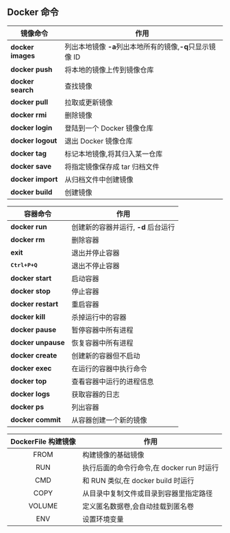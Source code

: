 ## Docker 命令

| 镜像命令          | 作用                                                      |
| ----------------- | --------------------------------------------------------- |
| **docker images** | 列出本地镜像 **-a**列出本地所有的镜像,**-q**只显示镜像 ID |
| **docker push**   | 将本地的镜像上传到镜像仓库                                |
| **docker search** | 查找镜像                                                  |
| **docker pull**   | 拉取或更新镜像                                            |
| **docker rmi**    | 删除镜像                                                  |
| **docker login**  | 登陆到一个 Docker 镜像仓库                                |
| **docker logout** | 退出 Docker 镜像仓库                                      |
| **docker tag**    | 标记本地镜像,将其归入某一仓库                             |
| **docker save**   | 将指定镜像保存成 tar 归档文件                             |
| **docker import** | 从归档文件中创建镜像                                      |
| **docker build**  | 创建镜像                                                  |

| 容器命令                | 作用                                |
| ----------------------- | ----------------------------------- |
| **docker run**          | 创建新的容器并运行, **-d** 后台运行 |
| **docker rm**           | 删除容器                            |
| **exit**                | 退出并停止容器                      |
| **<kbd>Ctrl+P+Q</kbd>** | 退出不停止容器                      |
| **docker start**        | 启动容器                            |
| **docker stop**         | 停止容器                            |
| **docker restart**      | 重启容器                            |
| **docker kill**         | 杀掉运行中的容器                    |
| **docker pause**        | 暂停容器中所有进程                  |
| **docker unpause**      | 恢复容器中所有进程                  |
| **docker create**       | 创建新的容器但不启动                |
| **docker exec**         | 在运行的容器中执行命令              |
| **docker top**          | 查看容器中运行的进程信息            |
| **docker logs**         | 获取容器的日志                      |
| **docker ps**           | 列出容器                            |
| **docker commit**       | 从容器创建一个新的镜像              |

| DockerFile 构建镜像 | 作用                                      |
| :-----------------: | ----------------------------------------- |
|        FROM         | 构建镜像的基础镜像                        |
|         RUN         | 执行后面的命令行命令,在 docker run 时运行 |
|         CMD         | 和 RUN 类似,在 docker build 时运行        |
|        COPY         | 从目录中复制文件或目录到容器里指定路径    |
|       VOLUME        | 定义匿名数据卷,会自动挂载到匿名卷         |
|         ENV         | 设置环境变量                              |
